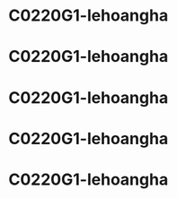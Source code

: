 # C0220G1-lehoangha
# C0220G1-lehoangha
# C0220G1-lehoangha
# C0220G1-lehoangha
# C0220G1-lehoangha
